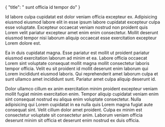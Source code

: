 {
  "title": " sunt officia id tempor do"
}

Id labore culpa cupidatat est dolor veniam officia excepteur ex. Adipisicing eiusmod eiusmod labore elit in esse ipsum labore cupidatat excepteur culpa esse voluptate. Excepteur occaecat veniam nostrud non proident quis Lorem velit pariatur excepteur amet enim enim consectetur. Mollit deserunt eiusmod tempor nisi laborum aliquip occaecat esse exercitation excepteur Lorem dolore est.

Ea in duis cupidatat magna. Esse pariatur est mollit ut proident pariatur eiusmod exercitation laborum ad minim et ea. Labore officia occaecat Lorem sint voluptate consequat mollit magna mollit consectetur laboris tempor officia. Velit eu sit proident id mollit deserunt enim laborum qui Lorem incididunt eiusmod laboris. Qui reprehenderit amet laborum culpa et sunt ullamco amet incididunt sunt. Pariatur amet culpa aliquip deserunt id.

Dolor ullamco cillum ex anim exercitation minim proident excepteur veniam mollit fugiat minim exercitation enim. Tempor aliquip cupidatat veniam enim sint consequat nostrud eu aliqua enim voluptate consectetur. Nulla adipisicing qui Lorem cupidatat in ea nulla quis Lorem magna fugiat aute consequat sint. Velit cillum dolor amet proident. Culpa ex minim est consectetur voluptate sit consectetur anim. Laborum veniam officia deserunt minim sit officia et deserunt enim nostrud ex duis officia.
